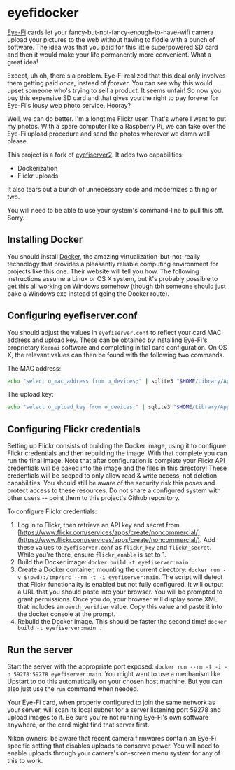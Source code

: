 # eyefidocker

[Eye-Fi](http://www.eyefi.com/) cards let your fancy-but-not-fancy-enough-to-have-wifi camera upload your pictures to the web without having to fiddle with a bunch of software. The idea was that you paid for this little superpowered SD card and then it would make your life permanently more convenient. What a great idea!

Except, uh oh, there's a problem. Eye-Fi realized that this deal only involves them getting paid _once_, instead of _forever_. You can see why this would upset someone who's trying to sell a product. It seems unfair! So now you buy this expensive SD card and that gives you the right to pay forever for Eye-Fi's lousy web photo service. Hooray?

Well, we can do better. I'm a longtime Flickr user. That's where I want to put my photos. With a spare computer like a Raspberry Pi, we can take over the Eye-Fi upload procedure and send the photos wherever we damn well please.

This project is a fork of [eyefiserver2](https://github.com/dgrant/eyefiserver2). It adds two capabilities:

- Dockerization
- Flickr uploads

It also tears out a bunch of unnecessary code and modernizes a thing or two.

You will need to be able to use your system's command-line to pull this off. Sorry.

## Installing Docker

You should install [Docker](https://www.docker.com/), the amazing virtualization-but-not-really technology that provides a pleasantly reliable computing environment for projects like this one. Their website will tell you how. The following instructions assume a Linux or OS X system, but it's probably possible to get this all working on Windows somehow (though tbh someone should just bake a Windows exe instead of going the Docker route).

## Configuring eyefiserver.conf

You should adjust the values in `eyefiserver.conf` to reflect your card MAC address and upload key. These can be obtained by installing Eye-Fi's proprietary `Keenai` software and completing initial card configuration. On OS X, the relevant values can then be found with the following two commands.

The MAC address:

```sh
echo "select o_mac_address from o_devices;" | sqlite3 "$HOME/Library/Application Support/Keenai/offline.db" | tr -d '-'
```

The upload key:

```sh
echo "select o_upload_key from o_devices;" | sqlite3 "$HOME/Library/Application Support/Keenai/offline.db"
```

## Configuring Flickr credentials

Setting up Flickr consists of building the Docker image, using it to configure Flickr credentials and then rebuilding the image. With that complete you can run the final image. Note that after configuration is complete your Flickr API credentials will be baked into the image and the files in this directory! These credentials will be scoped to only allow read & write access, not deletion capabilities. You should still be aware of the security risk this poses and protect access to these resources. Do not share a configured system with other users -- point them to this project's Github repository.

To configure Flickr credentials:

1. Log in to Flickr, then retrieve an API key and secret from [https://www.flickr.com/services/apps/create/noncommercial/](https://www.flickr.com/services/apps/create/noncommercial/). Add these values to `eyefiserver.conf` as `flickr_key` and `flickr_secret`. While you're there, ensure `flickr_enable` is set to 1.
2. Build the Docker image: `docker build -t eyefiserver:main .`
3. Create a Docker container, mounting the current directory: `docker run -v $(pwd):/tmp/src --rm -t -i eyefiserver:main`. The script will detect that Flickr functionality is enabled but not fully configured. It will output a URL that you should paste into your browser. You will be prompted to grant permissions. Once you do, your browser will display some XML that includes an `oauth_verifier` value. Copy this value and paste it into the docker console at the prompt.
4. Rebuild the Docker image. This should be faster the second time! `docker build -t eyefiserver:main .`

## Run the server

Start the server with the appropriate port exposed: `docker run --rm -t -i -p 59278:59278 eyefiserver:main`. You might want to use a mechanism like Upstart to do this automatically on your chosen host machine. But you can also just use the `run` command when needed.

Your Eye-Fi card, when properly configured to join the same network as your server, will scan its local subnet for a server listening port 59278 and upload images to it. Be sure you're not running Eye-Fi's own software anywhere, or the card might find that server first.

Nikon owners: be aware that recent camera firmwares contain an Eye-Fi specific setting that disables uploads to conserve power. You will need to enable uploads through your camera's on-screen menu system for any of this to work.
